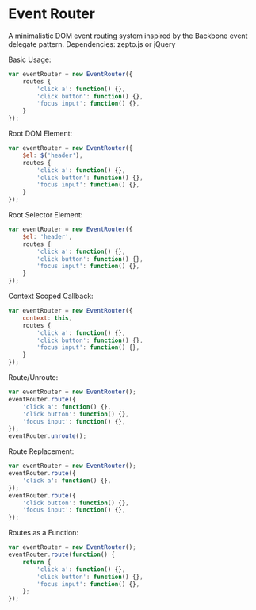 Event Router
===========

A minimalistic DOM event routing system inspired by the Backbone event delegate pattern. Dependencies: zepto.js or jQuery

Basic Usage:
```js
var eventRouter = new EventRouter({
    routes {
        'click a': function() {},
        'click button': function() {},
        'focus input': function() {},
    }
});
```

Root DOM Element:
```js
var eventRouter = new EventRouter({
    $el: $('header'),
    routes {
        'click a': function() {},
        'click button': function() {},
        'focus input': function() {},
    }
});
```

Root Selector Element:
```js
var eventRouter = new EventRouter({
    $el: 'header',
    routes {
        'click a': function() {},
        'click button': function() {},
        'focus input': function() {},
    }
});
```

Context Scoped Callback:
```js
var eventRouter = new EventRouter({
    context: this,
    routes {
        'click a': function() {},
        'click button': function() {},
        'focus input': function() {},
    }
});
```

Route/Unroute:
```js
var eventRouter = new EventRouter();
eventRouter.route({
    'click a': function() {},
    'click button': function() {},
    'focus input': function() {},
});
eventRouter.unroute();
```

Route Replacement:
```js
var eventRouter = new EventRouter();
eventRouter.route({
    'click a': function() {},
});
eventRouter.route({
    'click button': function() {},
    'focus input': function() {},
});
```
Routes as a Function:
```js
var eventRouter = new EventRouter();
eventRouter.route(function() {
    return {
        'click a': function() {},
        'click button': function() {},
        'focus input': function() {},
    };
});
```

